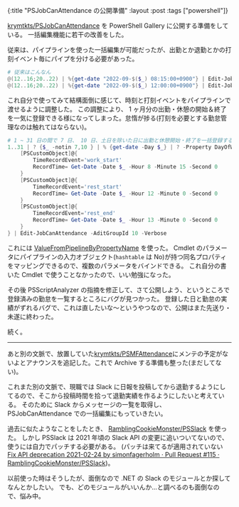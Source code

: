 {:title "PSJobCanAttendance の公開準備"
:layout :post
:tags ["powershell"]}

[krymtkts/PSJobCanAttendance](https://github.com/krymtkts/PSJobCanAttendance) を PowerShell Gallery に公開する準備をしている。
一括編集機能に若干の改善をした。

従来は、パイプラインを使った一括編集が可能だったが、出勤とか退勤とかの打刻イベント毎にパイプを分ける必要があった。

```powershell
# 従来はこんなん
@(12..16;20..22) | %{get-date "2022-09-$($_) 08:15:00+0900"} | Edit-JobCanAttendance -TimeRecordEvent work_start -AditGroupId 10
@(12..16;20..22) | %{get-date "2022-09-$($_) 12:00:00+0900"} | Edit-JobCanAttendance -TimeRecordEvent rest_start -AditGroupId 10
```

これ自分で使ってみて結構面倒に感じて、時刻と打刻イベントをパイプラインで渡せるように調整した。
この調整により、 1 ヶ月分の出勤・休憩の開始＆終了を一気に登録できる様になってしまった。怠惰が捗る(打刻を必要とする勤怠管理なのは触れてはならない)。

```powershell
# 1 ~ 31 日の間で 7 日、 10 日、土日を除いた日に出勤と休憩開始・終了を一括登録する。
1..31 | ? {$_ -notin 7,10 } | % {get-date -Day $_} | ? -Property DayOfWeek -notin 0,6 | % {
    [PSCustomObject]@{
        TimeRecordEvent='work_start'
        RecordTime= Get-Date -Date $_ -Hour 8 -Minute 15 -Second 0
    }
    [PSCustomObject]@{
        TimeRecordEvent='rest_start'
        RecordTime= Get-Date -Date $_ -Hour 12 -Minute 0 -Second 0
    }
    [PSCustomObject]@{
        TimeRecordEvent='rest_end'
        RecordTime= Get-Date -Date $_ -Hour 13 -Minute 0 -Second 0
    }
} | Edit-JobCanAttendance -AditGroupId 10 -Verbose​
```

これには [ValueFromPipelineByPropertyName](https://learn.microsoft.com/ja-jp/dotnet/api/system.management.automation.parameterattribute.valuefrompipelinebypropertyname?view=powershellsdk-1.1.0) を使った。
Cmdlet のパラメータにパイプラインの入力オブジェクト(`hashtable` は No)が持つ同名プロパティをマッピングできるので、複数のパラメータをバインドできる。
これ自分の書いた Cmdlet で使うことなかったので、いい勉強になった。

その後 PSScriptAnalyzer の指摘を修正して、さて公開しよう、というところで登録済みの勤怠を一覧するところにバグが見つかった。
登録した日と勤怠の実績がずれるバグで、これは直したいな～というやつなので、公開はまた先送り・未遂に終わった。

続く。

---

あと別の文脈で、放置していた[krymtkts/PSMFAttendance](https://github.com/krymtkts/PSMFAttendance)にメンテの予定がないよとアナウンスを追記した。これで Archive する準備も整った(まだしてない)。

これまた別の文脈で、現職では Slack に日報を投稿してから退勤するようにしてるので、そこから投稿時間を拾って退勤実績を作るようにしたいと考えている。
そのために Slack からメッセージの一覧を取得し、 PSJobCanAttendance での一括編集にもっていきたい。

過去に似たようなことをしたとき、 [RamblingCookieMonster/PSSlack](https://github.com/RamblingCookieMonster/PSSlack) を使った。
しかし PSSlack は 2021 年頃の Slack API の変更に追いついてないので、使うには自力でパッチする必要がある。
(パッチは来てるが適用されていない [Fix API deprecation 2021-02-24 by simonfagerholm · Pull Request #115 · RamblingCookieMonster/PSSlack](https://github.com/RamblingCookieMonster/PSSlack/pull/115))。

以前使った時はそうしたが、面倒なので .NET の Slack のモジュールとか探してなんとかしたい。
でも、どのモジュールがいいんか...と調べるのも面倒なので、悩み中。
